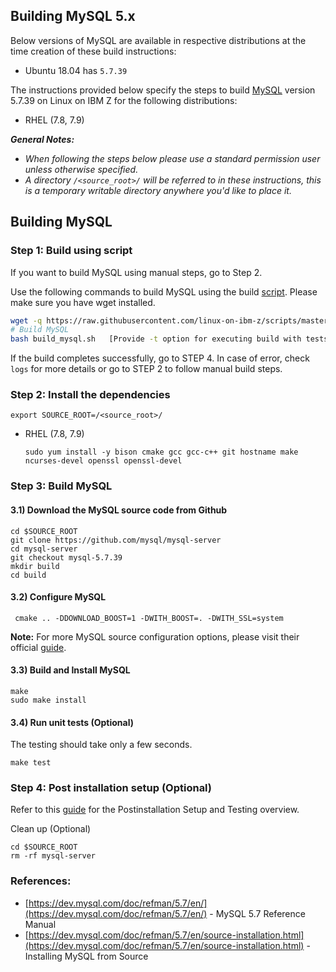 ## Building MySQL 5.x

Below versions of MySQL are available in respective distributions at the time creation of these build instructions:

*	Ubuntu 18.04 has `5.7.39`

The instructions provided below specify the steps to build [MySQL](https://www.mysql.com/) version 5.7.39 on Linux on IBM Z for the following distributions:
*	RHEL (7.8, 7.9)

_**General Notes:**_
*   _When following the steps below please use a standard permission user unless otherwise specified._
*   _A directory `/<source_root>/` will be referred to in these instructions, this is a temporary writable directory anywhere you'd like to place it._

## Building MySQL

### Step 1: Build using script

If you want to build MySQL using manual steps, go to Step 2.

Use the following commands to build MySQL using the build [script](https://github.com/linux-on-ibm-z/scripts/tree/master/MySQL). Please make sure you have wget installed.

```bash
wget -q https://raw.githubusercontent.com/linux-on-ibm-z/scripts/master/MySQL/5.7.39/build_mysql.sh
# Build MySQL
bash build_mysql.sh   [Provide -t option for executing build with tests]
```

If the build completes successfully, go to STEP 4. In case of error, check `logs` for more details or go to STEP 2 to follow manual build steps.


### Step 2: Install the dependencies
```
export SOURCE_ROOT=/<source_root>/
```

*   RHEL (7.8, 7.9)
    ```shell
    sudo yum install -y bison cmake gcc gcc-c++ git hostname make ncurses-devel openssl openssl-devel
    ```

### Step 3: Build MySQL

#### 3.1) Download the MySQL source code from Github

```shell
cd $SOURCE_ROOT
git clone https://github.com/mysql/mysql-server
cd mysql-server
git checkout mysql-5.7.39
mkdir build
cd build
```

#### 3.2) Configure MySQL

```shell
 cmake .. -DDOWNLOAD_BOOST=1 -DWITH_BOOST=. -DWITH_SSL=system
 ```
 **Note:** For more MySQL source configuration options, please visit their official [guide](https://dev.mysql.com/doc/refman/5.7/en/source-configuration-options.html).

#### 3.3) Build and Install MySQL

```shell
make
sudo make install
```

#### 3.4) Run unit tests (Optional)

The testing should take only a few seconds.

```shell
make test
```

### Step 4: Post installation setup (Optional)

Refer to this [guide](https://dev.mysql.com/doc/refman/5.7/en/postinstallation.html) for the Postinstallation Setup and Testing overview.

Clean up (Optional)

```shell
cd $SOURCE_ROOT
rm -rf mysql-server
```

### References:
- [https://dev.mysql.com/doc/refman/5.7/en/](https://dev.mysql.com/doc/refman/5.7/en/) - MySQL 5.7 Reference Manual  
- [https://dev.mysql.com/doc/refman/5.7/en/source-installation.html](https://dev.mysql.com/doc/refman/5.7/en/source-installation.html) - Installing MySQL from Source
